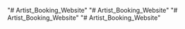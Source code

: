 "# Artist_Booking_Website" 
"# Artist_Booking_Website" 
"# Artist_Booking_Website" 
"# Artist_Booking_Website" 
